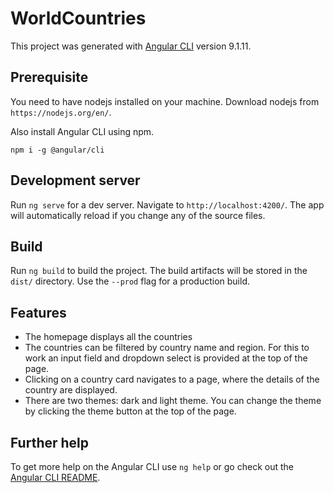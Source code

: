 # WorldCountries

This project was generated with [Angular CLI](https://github.com/angular/angular-cli) version 9.1.11.

## Prerequisite

You need to have nodejs installed on your machine. Download nodejs from `https://nodejs.org/en/`.

Also install Angular CLI using npm.

```shell
npm i -g @angular/cli
```

## Development server

Run `ng serve` for a dev server. Navigate to `http://localhost:4200/`. The app will automatically reload if you change any of the source files.

## Build

Run `ng build` to build the project. The build artifacts will be stored in the `dist/` directory. Use the `--prod` flag for a production build.

## Features
  - The homepage displays all the countries
  - The countries can be filtered by country name and region. For this to work an input field and dropdown select is provided at the top of the page.
  - Clicking on a country card navigates to a page, where the details of the country are displayed.
  - There are two themes: dark and light theme. You can change the theme by clicking the theme button at the top of the page.

## Further help

To get more help on the Angular CLI use `ng help` or go check out the [Angular CLI README](https://github.com/angular/angular-cli/blob/master/README.md).
